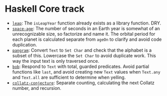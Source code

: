 # Haskell Core track

 - [`leap`](haskell-exercises/leap/src/LeapYear.hs): The `isLeapYear` function
   already exists as a library function. DRY.
 - [`space-age`](haskell-exercises/space-age/src/SpaceAge.hs): The number of
   seconds in an Earth year is somewhat of an unrecognizable size, so factorize
   and name it. The orbital period for each planet is calculated separate from
   `ageOn` to clarify and avoid code duplication.
 - [`pangram`](haskell-exercises/pangram/src/Pangram.hs): Convert `Text` to
   `Set Char` and check that the alphabet is a subset of this. Lowercase the
   `Set Char` to avoid duplicate work. This way the input text is only
   traversed once.
 - [`bob`](haskell-exercises/pangram/src/Bob.hs): Respond to `Text` with total,
   guarded predicates. Avoid partial functions like `last`, and avoid creating
   new `Text` values when `Text.any` and `Text.all` are sufficient to determine
   when yelling.
 - [`collatz-conjecture`](haskell-exercises/collatz-conjecture/src/CollatzConjecture.hs):
   Separate counting, calculating the next Collatz number, and recursion.
